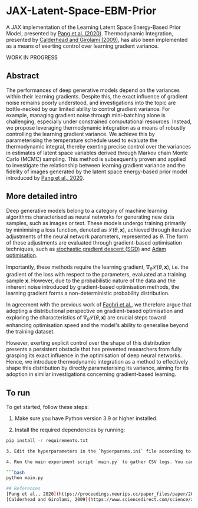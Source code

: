# JAX-Latent-Space-EBM-Prior
A JAX implementation of the Learning Latent Space Energy-Based Prior Model, presented by [Pang et al. (2020)](https://proceedings.neurips.cc/paper_files/paper/2020/file/fa3060edb66e6ff4507886f9912e1ab9-Paper.pdf). Thermodynamic Integration, presented by [Calderhead and Girolami (2009)](https://www.sciencedirect.com/science/article/pii/S0167947309002722),
 has also been implemented as a means of exerting control over learning gradient variance.

WORK IN PROGRESS

## Abstract

The performances of deep generative models depend on the variances within their learning gradients. Despite this, the exact influence of gradient noise remains poorly understood, and investigations into the topic are bottle-necked by our limited ability to control gradient variance. For example, managing gradient noise through mini-batching alone is challenging, especially under constrained computational resources. Instead, we propose leveraging thermodynamic integration as a means of robustly controlling the learning gradient variance. We achieve this by parameterising the temperature schedule used to evaluate the thermodynamic integral, thereby exerting precise control over the variances in estimates of latent space variables derived through Markov chain Monte Carlo (MCMC) sampling. This method is subsequently proven and applied to investigate the relationship between learning gradient variance and the fidelity of images generated by the latent space energy-based prior model introduced by [Pang et al., 2020](https://proceedings.neurips.cc/paper_files/paper/2020/file/fa3060edb66e6ff4507886f9912e1ab9-Paper.pdf).

## More detailed intro

Deep generative models belong to a category of machine learning algorithms characterised as neural networks for generating new data samples, such as images or text. These models undergo training primarily by minimising a loss function, denoted as $\mathcal{L}(\theta, \mathbf{x})$, achieved through iterative adjustments of the neural network parameters, represented as $\theta$. The form of these adjustments are evaluated through gradient-based optimisation techniques, such as [stochastic gradient descent (SGD)](https://api.semanticscholar.org/CorpusID:16945044) and [Adam optimisation](https://arxiv.org/abs/1412.6980).

Importantly, these methods require the learning gradient, $\nabla_\theta \mathcal{L}(\theta, \mathbf{x})$, i.e. the gradient of the loss with respect to the parameters, evaluated at a training sample $\mathbf{x}$. However, due to the probabilistic nature of the data and the inherent noise introduced by gradient-based optimisation methods, the learning gradient forms a non-deterministic probability distribution.

In agreement with the previous work of [Faghri et al.](https://arxiv.org/abs/2007.04532), we therefore argue that adopting a distributional perspective on gradient-based optimisation and exploring the characteristics of $\nabla_\theta \mathcal{L}(\theta, \mathbf{x})$ are crucial steps toward enhancing optimisation speed and the model's ability to generalise beyond the training dataset. 

However, exerting explicit control over the shape of this distribution presents a persistent obstacle that has prevented researchers from fully grasping its exact influence in the optimisation of deep neural networks. Hence, we introduce thermodynamic integration as a method to effectively shape this distribution by directly parameterising its variance, aiming for its adoption in similar investigations concerning gradient-based learning.

## To run

To get started, follow these steps:

1. Make sure you have Python version 3.9 or higher installed.
 
2. Install the required dependencies by running:

```bash
pip install -r requirements.txt

3. Edit the hyperparameters in the `hyperparams.ini` file according to your experiment setup.

4. Run the main experiment script `main.py` to gather CSV logs. You can do this by executing:

```bash
python main.py

## References
[Pang et al., 2020](https://proceedings.neurips.cc/paper_files/paper/2020/file/fa3060edb66e6ff4507886f9912e1ab9-Paper.pdf)
[Calderhead and Girolami, 2009](https://www.sciencedirect.com/science/article/pii/S0167947309002722)



